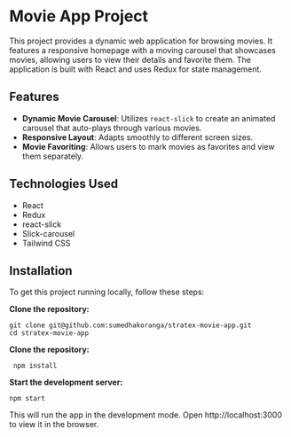# Movie App Project

This project provides a dynamic web application for browsing movies. It features a responsive homepage with a moving carousel that showcases movies, allowing users to view their details and favorite them. The application is built with React and uses Redux for state management.

## Features

- **Dynamic Movie Carousel**: Utilizes `react-slick` to create an animated carousel that auto-plays through various movies.
- **Responsive Layout**: Adapts smoothly to different screen sizes.
- **Movie Favoriting**: Allows users to mark movies as favorites and view them separately.

## Technologies Used

- React
- Redux
- react-slick
- Slick-carousel
- Tailwind CSS

## Installation

To get this project running locally, follow these steps:

 **Clone the repository:**
   ```
   git clone git@github.com:sumedhakoranga/stratex-movie-app.git
   cd stratex-movie-app
  ```
 **Clone the repository:**

  ```
   npm install
  ```

  **Start the development server:**
  ```
  npm start
```

This will run the app in the development mode.
Open http://localhost:3000 to view it in the browser.